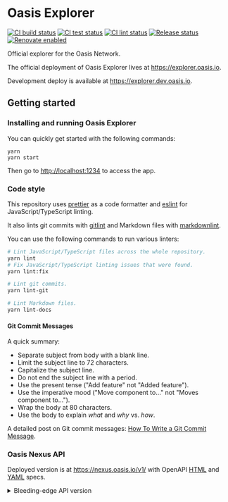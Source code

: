 # Oasis Explorer

[![CI build status][github-ci-build-badge]][github-ci-build-link]
[![CI test status][github-ci-test-badge]][github-ci-test-link]
[![CI lint status][github-ci-lint-badge]][github-ci-lint-link]
[![Release status][github-release-badge]][github-release-link]
[![Renovate enabled][github-renovate-badge]][github-renovate-link]

Official explorer for the Oasis Network.

The official deployment of Oasis Explorer lives at <https://explorer.oasis.io>.

Development deploy is available at <https://explorer.dev.oasis.io>.

## Getting started

### Installing and running Oasis Explorer

You can quickly get started with the following commands:

```shell
yarn
yarn start
```

Then go to <http://localhost:1234> to access the app.

### Code style

This repository uses [prettier] as a code formatter and [eslint] for
JavaScript/TypeScript linting.

It also lints git commits with [gitlint] and Markdown files with [markdownlint].

You can use the following commands to run various linters:

```bash
# Lint JavaScript/TypeScript files across the whole repository.
yarn lint
# Fix JavaScript/TypeScript linting issues that were found.
yarn lint:fix

# Lint git commits.
yarn lint-git

# Lint Markdown files.
yarn lint-docs
```

#### Git Commit Messages

A quick summary:

- Separate subject from body with a blank line.
- Limit the subject line to 72 characters.
- Capitalize the subject line.
- Do not end the subject line with a period.
- Use the present tense ("Add feature" not "Added feature").
- Use the imperative mood ("Move component to..." not "Moves component to...").
- Wrap the body at 80 characters.
- Use the body to explain _what_ and _why_ vs. _how_.

A detailed post on Git commit messages: [How To Write a Git Commit Message].

### Oasis Nexus API

Deployed version is at <https://nexus.oasis.io/v1/> with OpenAPI
[HTML][nexus-html-spec] and [YAML][nexus-yaml-spec] specs.

<details>
<summary>
Bleeding-edge API version
</summary>

OpenAPI spec for the [bleeding-edge version][nexus-bleeding-edge-spec].

To quickly run latest emerald nexus locally without running a node,
[replace following lines][replace-lines-to-run-latest-emerald] with:

<!-- markdownlint-disable line-length -->

```yaml
analysis:
  analyzers:
    - name: emerald_main_damask
      chain_id: oasis-3
      rpc: grpc.oasis.dev:443
      chaincontext: b11b369e0da5bb230b220127f5e7b242d385ef8c6f54906243f30af63c815535
      # Use the latest round from oasisscan (easier than gRPC)
      # https://www.oasisscan.com/paratimes/000000000000000000000000000000000000000000000000e2eaa99fc008f87f/roundList
      to: <latest round>
      from: <latest round - 500>
```

<!-- markdownlint-enable line-length -->

and run

```sh
make docker
make start-docker-e2e
# TODO: this needs to be updated with REACT_APP_TESTNET_API too
REACT_APP_API=http://localhost:8008/v1/ yarn start
```

</details>

[prettier]: https://prettier.io/
[eslint]: https://github.com/eslint/eslint
[gitlint]: https://jorisroovers.com/gitlint/
[markdownlint]: https://github.com/DavidAnson/markdownlint
[How To Write a Git Commit Message]: https://chris.beams.io/posts/git-commit/
[github-ci-build-badge]: https://github.com/oasisprotocol/explorer/actions/workflows/ci-build.yml/badge.svg
[github-ci-build-link]: https://github.com/oasisprotocol/explorer/actions?query=workflow:ci-build+branch:master
[github-ci-test-badge]: https://github.com/oasisprotocol/explorer/actions/workflows/ci-test.yml/badge.svg
[github-ci-test-link]: https://github.com/oasisprotocol/explorer/actions?query=workflow:ci-test+branch:master
[github-ci-lint-badge]: https://github.com/oasisprotocol/explorer/actions/workflows/ci-lint.yml/badge.svg
[github-ci-lint-link]: https://github.com/oasisprotocol/explorer/actions?query=workflow:ci-lint+branch:master
[github-release-badge]: https://github.com/oasisprotocol/explorer/actions/workflows/release.yml/badge.svg
[github-release-link]: https://github.com/oasisprotocol/explorer/actions?query=workflow:release
[github-renovate-badge]: https://img.shields.io/badge/renovate-enabled-brightgreen.svg
[github-renovate-link]: https://www.mend.io/renovate/
[nexus-html-spec]: https://nexus.oasis.io/v1/spec/v1.html
[nexus-yaml-spec]: https://nexus.oasis.io/v1/spec/v1.yaml
[nexus-bleeding-edge-spec]: https://github.com/oasisprotocol/nexus/blob/main/api/spec/v1.yaml
[replace-lines-to-run-latest-emerald]: https://github.com/oasisprotocol/nexus/blob/d48de37/tests/e2e/config/e2e-dev.yml#L1-L8
